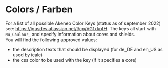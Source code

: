 # Colors / Farben

For a list of all possible Akeneo Color Keys (status as of september 2022) see: https://igusdev.atlassian.net/l/cp/VG1xkpfH. The keys all start with `Nu_Coulour_` and specify information about cores and shields.  
You will find the following approved values:

- the description texts that should be displayed (for de_DE and en_US as used by icalc)
- the css color to be used with the key (if it specifies a core)
